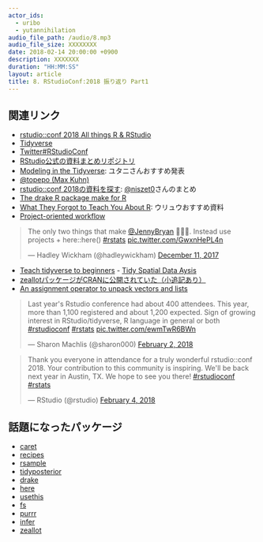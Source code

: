 ```yaml
---
actor_ids:
  - uribo
  - yutannihilation
audio_file_path: /audio/8.mp3
audio_file_size: XXXXXXXX
date: 2018-02-14 20:00:00 +0900
description: XXXXXXX
duration: "HH:MM:SS" 
layout: article
title: 8. RStudioConf:2018 振り返り Part1
---
```


## 関連リンク

- [rstudio::conf 2018 All things R & RStudio](https://www.rstudio.com/conference/)
- [Tidyverse](https://www.tidyverse.org)
- [Twitter#RStudioConf](https://twitter.com/hashtag/RStudioConf?src=hash)
- [RStudio公式の資料まとめリポジトリ](https://github.com/rstudio/rstudio-conf/tree/master/2018)
- [Modeling in the Tidyverse](https://github.com/rstudio/rstudio-conf/blob/master/2018/Modeling_in_the_Tidyverse--Max_Kuhn/Modeling_in_the_Tidyverse.pdf): ユタニさんおすすめ発表
- [@topepo (Max Kuhn)](https://github.com/topepo)
- [rstudio::conf 2018の資料を探す](http://niszet.hatenablog.com/entry/2018/02/04/000000): [@niszet0](https://twitter.com/niszet0)さんのまとめ
- [The drake R package make for R](https://github.com/krlmlr/drake-pitch)
- [What They Forgot to Teach You About R](https://github.com/jennybc/what-they-forgot): ウリュウおすすめ資料
- [Project-oriented workflow](https://www.tidyverse.org/articles/2017/12/workflow-vs-script/)

<blockquote class="twitter-tweet" data-lang="en"><p lang="en" dir="ltr">The only two things that make <a href="https://twitter.com/JennyBryan?ref_src=twsrc%5Etfw">@JennyBryan</a> 😤😠🤯. Instead use projects + here::here() <a href="https://twitter.com/hashtag/rstats?src=hash&amp;ref_src=twsrc%5Etfw">#rstats</a> <a href="https://t.co/GwxnHePL4n">pic.twitter.com/GwxnHePL4n</a></p>&mdash; Hadley Wickham (@hadleywickham) <a href="https://twitter.com/hadleywickham/status/940021008764846080?ref_src=twsrc%5Etfw">December 11, 2017</a></blockquote> <script async src="https://platform.twitter.com/widgets.js" charset="utf-8"></script> 

- [Teach tidyverse to beginners](https://github.com/rstudio/rstudio-conf/blob/master/2018/TeachTidyverse-DavidRobinson/TeachTidyverse-DavidRobinson.pdf) - [Tidy Spatial Data Aysis](https://edzer.github.io/rstudio_conf/#1)
- [zeallotパッケージがCRANに公開されていた（小追記あり）](http://niszet.hatenablog.com/entry/2018/02/03/195532)
- [An assignment operator to unpack vectors and lists](https://github.com/nteetor/presentations/tree/master/rstudio-conf-2018#readme)



<blockquote class="twitter-tweet" data-lang="en"><p lang="en" dir="ltr">Last year&#39;s Rstudio conference had about 400 attendees. This year, more than 1,100 registered and about 1,200 expected. Sign of growing interest in RStudio/tidyverse, R language in general or both <a href="https://twitter.com/hashtag/rstudioconf?src=hash&amp;ref_src=twsrc%5Etfw">#rstudioconf</a> <a href="https://twitter.com/hashtag/rstats?src=hash&amp;ref_src=twsrc%5Etfw">#rstats</a> <a href="https://t.co/ewmTwR6BWn">pic.twitter.com/ewmTwR6BWn</a></p>&mdash; Sharon Machlis (@sharon000) <a href="https://twitter.com/sharon000/status/959474531566931968?ref_src=twsrc%5Etfw">February 2, 2018</a></blockquote> <script async src="https://platform.twitter.com/widgets.js" charset="utf-8"></script> 


<blockquote class="twitter-tweet" data-lang="en"><p lang="en" dir="ltr">Thank you everyone in attendance for a truly wonderful rstudio::conf 2018. Your contribution to this community is inspiring. We&#39;ll be back next year in Austin, TX. We hope to see you there! <a href="https://twitter.com/hashtag/rstudioconf?src=hash&amp;ref_src=twsrc%5Etfw">#rstudioconf</a> <a href="https://twitter.com/hashtag/rstats?src=hash&amp;ref_src=twsrc%5Etfw">#rstats</a></p>&mdash; RStudio (@rstudio) <a href="https://twitter.com/rstudio/status/959974228635209729?ref_src=twsrc%5Etfw">February 4, 2018</a></blockquote> <script async src="https://platform.twitter.com/widgets.js" charset="utf-8"></script> 


## 話題になったパッケージ

- [caret](https://github.com/topepo/caret)
- [recipes](https://github.com/topepo/recipes)
- [rsample](https://github.com/topepo/rsample)
- [tidyposterior](https://github.com/topepo/tidyposterior)
- [drake](https://github.com/ropensci/drake)
- [here](https://krlmlr.github.io/here/)
- [usethis](https://github.com/r-lib/usethis)
- [fs](http://fs.r-lib.org)
- [purrr](http://purrr.tidyverse.org)
- [infer](https://github.com/andrewpbray/infer)
- [zeallot](https://github.com/nteetor/zeallot)
